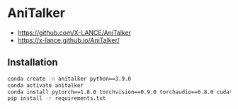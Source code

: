 # AniTalker

- <https://github.com/X-LANCE/AniTalker>
- <https://x-lance.github.io/AniTalker/>

## Installation

``` sh
conda create -n anitalker python==3.9.0
conda activate anitalker
conda install pytorch==1.8.0 torchvision==0.9.0 torchaudio==0.8.0 cudatoolkit=11.1 -c pytorch -c conda-forge
pip install -r requirements.txt
```


